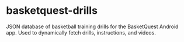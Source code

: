 # basketquest-drills
JSON database of basketball training drills for the BasketQuest Android app. Used to dynamically fetch drills, instructions, and videos.
